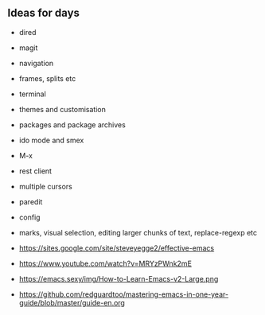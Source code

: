## Ideas for days

- dired
- magit
- navigation
- frames, splits etc
- terminal
- themes and customisation
- packages and package archives
- ido mode and smex
- M-x
- rest client
- multiple cursors
- paredit
- config
- marks, visual selection, editing larger chunks of text, replace-regexp etc

- https://sites.google.com/site/steveyegge2/effective-emacs
- https://www.youtube.com/watch?v=MRYzPWnk2mE
- https://emacs.sexy/img/How-to-Learn-Emacs-v2-Large.png
- https://github.com/redguardtoo/mastering-emacs-in-one-year-guide/blob/master/guide-en.org
